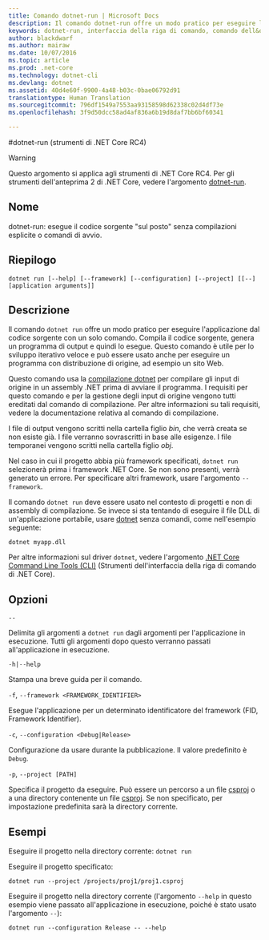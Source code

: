 ```yaml
---
title: Comando dotnet-run | Microsoft Docs
description: Il comando dotnet-run offre un modo pratico per eseguire l&quot;applicazione dal codice sorgente.
keywords: dotnet-run, interfaccia della riga di comando, comando dell&quot;interfaccia della riga di comando, .NET Core
author: blackdwarf
ms.author: mairaw
ms.date: 10/07/2016
ms.topic: article
ms.prod: .net-core
ms.technology: dotnet-cli
ms.devlang: dotnet
ms.assetid: 40d4e60f-9900-4a48-b03c-0bae06792d91
translationtype: Human Translation
ms.sourcegitcommit: 796df1549a7553aa93158598d62338c02d4df73e
ms.openlocfilehash: 3f9d50dcc58ad4af836a6b19d8daf7bb6bf60341

---
```


#<a name="dotnet-run-net-core-tools-rc4"></a>dotnet-run (strumenti di .NET Core RC4)

> [!WARNING]
> Questo argomento si applica agli strumenti di .NET Core RC4. Per gli strumenti dell'anteprima 2 di .NET Core, vedere l'argomento [dotnet-run](../../tools/dotnet-run.md).

## <a name="name"></a>Nome 

dotnet-run: esegue il codice sorgente "sul posto" senza compilazioni esplicite o comandi di avvio.

## <a name="synopsis"></a>Riepilogo

`dotnet run [--help] [--framework] [--configuration]
    [--project] [[--] [application arguments]]`

## <a name="description"></a>Descrizione
Il comando `dotnet run` offre un modo pratico per eseguire l'applicazione dal codice sorgente con un solo comando. Compila il codice sorgente, genera un programma di output e quindi lo esegue. Questo comando è utile per lo sviluppo iterativo veloce e può essere usato anche per eseguire un programma con distribuzione di origine, ad esempio un sito Web.

Questo comando usa la [compilazione dotnet](dotnet-build.md) per compilare gli input di origine in un assembly .NET prima di avviare il programma. I requisiti per questo comando e per la gestione degli input di origine vengono tutti ereditati dal comando di compilazione. Per altre informazioni su tali requisiti, vedere la documentazione relativa al comando di compilazione.

I file di output vengono scritti nella cartella figlio *bin*, che verrà creata se non esiste già. I file verranno sovrascritti in base alle esigenze. I file temporanei vengono scritti nella cartella figlio *obj*.  

Nel caso in cui il progetto abbia più framework specificati, `dotnet run` selezionerà prima i framework .NET Core. Se non sono presenti, verrà generato un errore. Per specificare altri framework, usare l'argomento `--framework`.

Il comando `dotnet run` deve essere usato nel contesto di progetti e non di assembly di compilazione. Se invece si sta tentando di eseguire il file DLL di un'applicazione portabile, usare [dotnet](dotnet.md) senza comandi, come nell'esempio seguente:
 
`dotnet myapp.dll`

Per altre informazioni sul driver `dotnet`, vedere l'argomento [.NET Core Command Line Tools (CLI)](index.md) (Strumenti dell'interfaccia della riga di comando di .NET Core).

## <a name="options"></a>Opzioni

`--`

Delimita gli argomenti a `dotnet run` dagli argomenti per l'applicazione in esecuzione. Tutti gli argomenti dopo questo verranno passati all'applicazione in esecuzione. 

`-h|--help`

Stampa una breve guida per il comando.

`-f`, `--framework <FRAMEWORK_IDENTIFIER>`

Esegue l'applicazione per un determinato identificatore del framework (FID, Framework Identifier). 

`-c`, `--configuration <Debug|Release>`

Configurazione da usare durante la pubblicazione. Il valore predefinito è `Debug`.

`-p`, `--project [PATH]`

Specifica il progetto da eseguire. Può essere un percorso a un file [csproj](csproj.md) o a una directory contenente un file [csproj](csproj.md). Se non specificato, per impostazione predefinita sarà la directory corrente. 

## <a name="examples"></a>Esempi

Eseguire il progetto nella directory corrente: `dotnet run` 

Eseguire il progetto specificato:

`dotnet run --project /projects/proj1/proj1.csproj`

Eseguire il progetto nella directory corrente (l'argomento `--help` in questo esempio viene passato all'applicazione in esecuzione, poiché è stato usato l'argomento `--`):

`dotnet run --configuration Release -- --help`


<!--HONumber=Feb17_HO2-->


